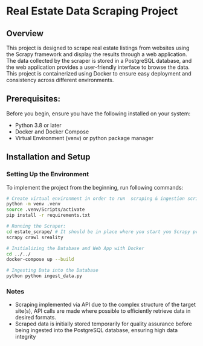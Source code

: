 # Real Estate Data Scraping Project

## Overview
This project is designed to scrape real estate listings from websites using the Scrapy framework and display the results through a web application. The data collected by the scraper is stored in a PostgreSQL database, and the web application provides a user-friendly interface to browse the data. This project is containerized using Docker to ensure easy deployment and consistency across different environments.

## Prerequisites:
Before you begin, ensure you have the following installed on your system:
- Python 3.8 or later
- Docker and Docker Compose
- Virtual Environment (venv) or python package manager

## Installation and Setup

### Setting Up the Environment
To implement the project from the beginning, run following commands:
```bash
# Create virtual environment in order to run  scraping & ingestion scripts:
python -m venv .venv
source .venv/Scripts/activate
pip install -r requirements.txt

# Running the Scraper: 
cd estate_scrape/ # It should be in place where you start you Scrapy project!
scrapy crawl sreality

# Initializing the Database and Web App with Docker
cd ../../
docker-compose up --build

# Ingesting Data into the Database
python python ingest_data.py
```

### Notes

- Scraping implemented via API due to the complex structure of the target site(s), API calls are made where possible to efficiently retrieve data in desired formats.
- Scraped data is initially stored temporarily for quality assurance before being ingested into the PostgreSQL database, ensuring high data integrity




